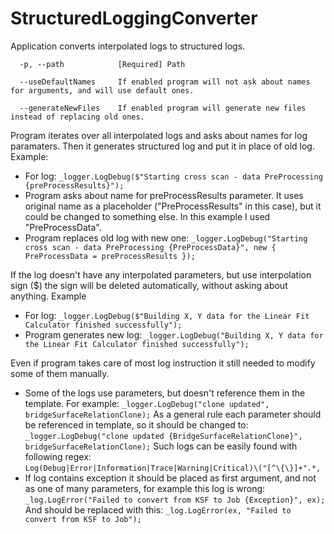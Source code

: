 # StructuredLoggingConverter
Application converts interpolated logs to structured logs.

```
  -p, --path            [Required] Path

  --useDefaultNames     If enabled program will not ask about names for arguments, and will use default ones.

  --generateNewFiles    If enabled program will generate new files instead of replacing old ones.
```
  
Program iterates over all interpolated logs and asks about names for log paramaters. Then it generates structured log and put it in place of old log. 
Example:
- For log: ```_logger.LogDebug($"Starting cross scan - data PreProcessing {preProcessResults}");```
- Program asks about name for preProcessResults parameter. It uses original name as a placeholder ("PreProcessResults" in this case), but it could be changed to something else. In this example I used "PreProcessData".
- Program replaces old log with new one:
		```_logger.LogDebug("Starting cross scan - data PreProcessing {PreProcessData}",
			new { PreProcessData = preProcessResults });```
			
If the log doesn't have any interpolated parameters, but use interpolation sign ($) the sign  will be deleted automatically, without asking about anything. Example
  - For log: ```_logger.LogDebug($"Building X, Y data for the Linear Fit Calculator finished successfully");```
  - Program generates new log: ```_logger.LogDebug("Building X, Y data for the Linear Fit Calculator finished successfully");```
		
		
		
Even if program takes care of most log instruction it still needed to modify some of them manually.
- Some of the logs use parameters, but doesn't reference them in the template. For example:
			```_logger.LogDebug("clone updated", bridgeSurfaceRelationClone);```
		As a general rule each parameter should be referenced in template, so it should be changed to:
			```_logger.LogDebug("clone updated {BridgeSurfaceRelationClone}", bridgeSurfaceRelationClone);```
		Such logs can be easily found with following regex:
			```Log(Debug|Error|Information|Trace|Warning|Critical)\("[^\{\}]+".*,```
- If log contains exception it should be placed as first argument, and not as one of many parameters, for example this log is wrong:
			```_log.LogError("Failed to convert from KSF to Job {Exception}", ex);```
		And should be replaced with this:
			```_log.LogError(ex, "Failed to convert from KSF to Job");```
	

      
